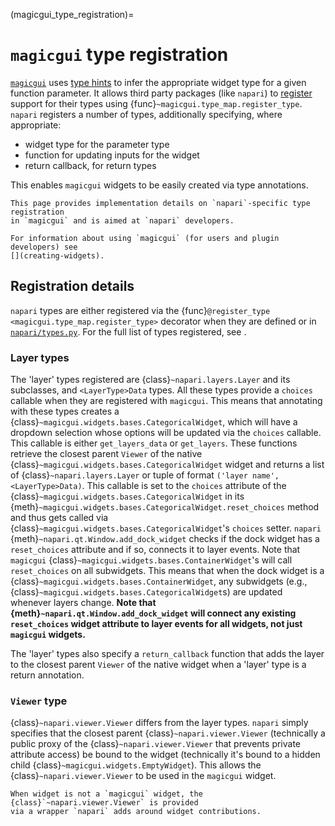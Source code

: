 (magicgui_type_registration)=

# `magicgui` type registration

[`magicgui`](https://pyapp-kit.github.io/magicgui/) uses
[type hints](https://peps.python.org/pep-0484/) to infer the appropriate widget type
for a given function parameter. It allows third party packages
(like `napari`) to [register](https://pyapp-kit.github.io/magicgui/type_map/#registering-support-for-custom-types) support for their types using
{func}`~magicgui.type_map.register_type`. `napari` registers
a number of types, additionally specifying, where appropriate:

* widget type for the parameter type
* function for updating inputs for the widget
* return callback, for return types

This enables `magicgui` widgets to be easily created via type annotations.

```{note}
This page provides implementation details on `napari`-specific type registration
in `magicgui` and is aimed at `napari` developers.

For information about using `magicgui` (for users and plugin developers) see
[](creating-widgets).
```

## Registration details

`napari` types are either registered via the
{func}`@register_type <magicgui.type_map.register_type>` decorator when they are
defined or in
[`napari/types.py`](https://github.com/napari/napari/blob/main/napari/types.py).
For the full list of types registered, see [](magicgui-parameter-annotations).

### Layer types

The 'layer' types registered are {class}`~napari.layers.Layer` and its subclasses, and
`<LayerType>Data` types.
All these types provide a `choices` callable when they are registered with
`magicgui`. This means that annotating with these types creates a
{class}`~magicgui.widgets.bases.CategoricalWidget`, which will have a dropdown
selection whose options will be updated via the
`choices` callable. This callable is either `get_layers_data` or `get_layers`.
These functions retrieve the closest parent `Viewer` of the native
{class}`~magicgui.widgets.bases.CategoricalWidget` widget and returns a list of
{class}`~napari.layers.Layer` or tuple of format `('layer name', <LayerType>Data)`.
This callable is set to the `choices` attribute of the
{class}`~magicgui.widgets.bases.CategoricalWidget` in its
{meth}`~magicgui.widgets.bases.CategoricalWidget.reset_choices` method and thus
gets called via {class}`~magicgui.widgets.bases.CategoricalWidget`'s `choices` setter.
`napari` {meth}`~napari.qt.Window.add_dock_widget` checks if the dock widget has
a `reset_choices` attribute and if so, connects it to layer events.
Note that `magicgui` {class}`~magicgui.widgets.bases.ContainerWidget`'s will call
`reset_choices` on all subwidgets. This means that when the dock widget is a
{class}`~magicgui.widgets.bases.ContainerWidget`, any subwidgets (e.g.,
{class}`~magicgui.widgets.bases.CategoricalWidget`s) are updated
whenever layers change.
**Note that {meth}`~napari.qt.Window.add_dock_widget` will
connect any existing `reset_choices` widget attribute to layer events for all widgets,
not just `magicgui` widgets.**

The 'layer' types also specify a `return_callback` function that adds the layer
to the closest parent `Viewer` of the native widget when a 'layer' type is a return
annotation.

### `Viewer` type

{class}`~napari.viewer.Viewer` differs from the layer types. `napari` simply specifies
that the closest parent {class}`~napari.viewer.Viewer` (technically a public proxy of
the {class}`~napari.viewer.Viewer` that prevents private attribute access) be bound to
the widget (technically it's bound to a hidden child
{class}`~magicgui.widgets.EmptyWidget`). This allows the {class}`~napari.viewer.Viewer`
to be used in the `magicgui` widget.

```{note}
When widget is not a `magicgui` widget, the {class}`~napari.viewer.Viewer` is provided
via a wrapper `napari` adds around widget contributions.
```
